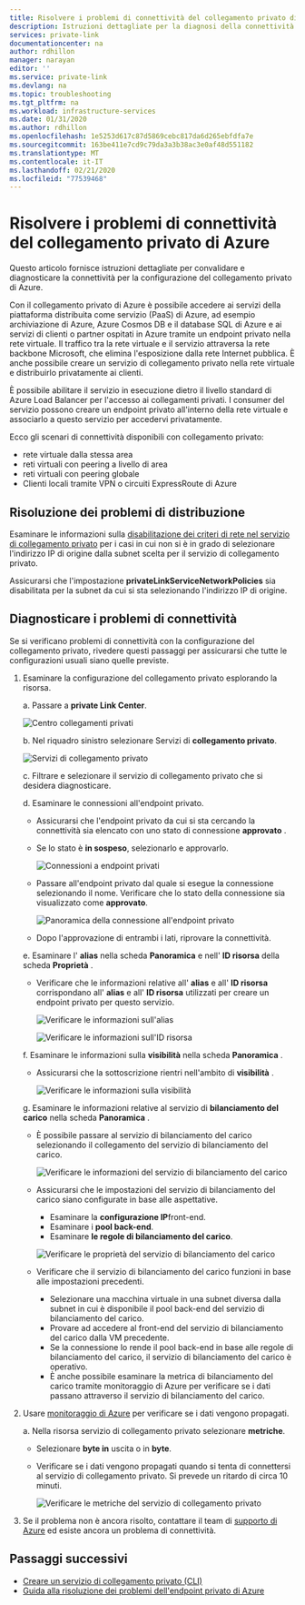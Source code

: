 ```yaml
---
title: Risolvere i problemi di connettività del collegamento privato di Azure
description: Istruzioni dettagliate per la diagnosi della connettività di collegamento privato
services: private-link
documentationcenter: na
author: rdhillon
manager: narayan
editor: ''
ms.service: private-link
ms.devlang: na
ms.topic: troubleshooting
ms.tgt_pltfrm: na
ms.workload: infrastructure-services
ms.date: 01/31/2020
ms.author: rdhillon
ms.openlocfilehash: 1e5253d617c87d5869cebc817da6d265ebfdfa7e
ms.sourcegitcommit: 163be411e7cd9c79da3a3b38ac3e0af48d551182
ms.translationtype: MT
ms.contentlocale: it-IT
ms.lasthandoff: 02/21/2020
ms.locfileid: "77539468"
---
```

# <a name="troubleshoot-azure-private-link-connectivity-problems"></a>Risolvere i problemi di connettività del collegamento privato di Azure

Questo articolo fornisce istruzioni dettagliate per convalidare e diagnosticare la connettività per la configurazione del collegamento privato di Azure.

Con il collegamento privato di Azure è possibile accedere ai servizi della piattaforma distribuita come servizio (PaaS) di Azure, ad esempio archiviazione di Azure, Azure Cosmos DB e il database SQL di Azure e ai servizi di clienti o partner ospitati in Azure tramite un endpoint privato nella rete virtuale. Il traffico tra la rete virtuale e il servizio attraversa la rete backbone Microsoft, che elimina l'esposizione dalla rete Internet pubblica. È anche possibile creare un servizio di collegamento privato nella rete virtuale e distribuirlo privatamente ai clienti.

È possibile abilitare il servizio in esecuzione dietro il livello standard di Azure Load Balancer per l'accesso ai collegamenti privati. I consumer del servizio possono creare un endpoint privato all'interno della rete virtuale e associarlo a questo servizio per accedervi privatamente.

Ecco gli scenari di connettività disponibili con collegamento privato:

- rete virtuale dalla stessa area
- reti virtuali con peering a livello di area
- reti virtuali con peering globale
- Clienti locali tramite VPN o circuiti ExpressRoute di Azure

## <a name="deployment-troubleshooting"></a>Risoluzione dei problemi di distribuzione

Esaminare le informazioni sulla [disabilitazione dei criteri di rete nel servizio di collegamento privato](https://docs.microsoft.com/azure/private-link/disable-private-link-service-network-policy) per i casi in cui non si è in grado di selezionare l'indirizzo IP di origine dalla subnet scelta per il servizio di collegamento privato.

Assicurarsi che l'impostazione **privateLinkServiceNetworkPolicies** sia disabilitata per la subnet da cui si sta selezionando l'indirizzo IP di origine.

## <a name="diagnose-connectivity-problems"></a>Diagnosticare i problemi di connettività

Se si verificano problemi di connettività con la configurazione del collegamento privato, rivedere questi passaggi per assicurarsi che tutte le configurazioni usuali siano quelle previste.

1. Esaminare la configurazione del collegamento privato esplorando la risorsa.

    a. Passare a **private Link Center**.

      ![Centro collegamenti privati](./media/private-link-tsg/private-link-center.png)

    b. Nel riquadro sinistro selezionare Servizi di **collegamento privato**.

      ![Servizi di collegamento privato](./media/private-link-tsg/private-link-service.png)

    c. Filtrare e selezionare il servizio di collegamento privato che si desidera diagnosticare.

    d. Esaminare le connessioni all'endpoint privato.
     - Assicurarsi che l'endpoint privato da cui si sta cercando la connettività sia elencato con uno stato di connessione **approvato** .
     - Se lo stato è **in sospeso**, selezionarlo e approvarlo.

       ![Connessioni a endpoint privati](./media/private-link-tsg/pls-private-endpoint-connections.png)

     - Passare all'endpoint privato dal quale si esegue la connessione selezionando il nome. Verificare che lo stato della connessione sia visualizzato come **approvato**.

       ![Panoramica della connessione all'endpoint privato](./media/private-link-tsg/pls-private-endpoint-overview.png)

     - Dopo l'approvazione di entrambi i lati, riprovare la connettività.

    e. Esaminare l' **alias** nella scheda **Panoramica** e nell' **ID risorsa** della scheda **Proprietà** .
     - Verificare che le informazioni relative all' **alias** e all' **ID risorsa** corrispondano all' **alias** e all' **ID risorsa** utilizzati per creare un endpoint privato per questo servizio.

       ![Verificare le informazioni sull'alias](./media/private-link-tsg/pls-overview-pane-alias.png)

       ![Verificare le informazioni sull'ID risorsa](./media/private-link-tsg/pls-properties-pane-resourceid.png)

    f. Esaminare le informazioni sulla **visibilità** nella scheda **Panoramica** .
     - Assicurarsi che la sottoscrizione rientri nell'ambito di **visibilità** .

       ![Verificare le informazioni sulla visibilità](./media/private-link-tsg/pls-overview-pane-visibility.png)

    g. Esaminare le informazioni relative al servizio di **bilanciamento del carico** nella scheda **Panoramica** .
     - È possibile passare al servizio di bilanciamento del carico selezionando il collegamento del servizio di bilanciamento del carico.

       ![Verificare le informazioni del servizio di bilanciamento del carico](./media/private-link-tsg/pls-overview-pane-ilb.png)

     - Assicurarsi che le impostazioni del servizio di bilanciamento del carico siano configurate in base alle aspettative.
       - Esaminare la **configurazione IP**front-end.
       - Esaminare i **pool back-end**.
       - Esaminare **le regole di bilanciamento del carico**.

       ![Verificare le proprietà del servizio di bilanciamento del carico](./media/private-link-tsg/pls-ilb-properties.png)

     - Verificare che il servizio di bilanciamento del carico funzioni in base alle impostazioni precedenti.
       - Selezionare una macchina virtuale in una subnet diversa dalla subnet in cui è disponibile il pool back-end del servizio di bilanciamento del carico.
       - Provare ad accedere al front-end del servizio di bilanciamento del carico dalla VM precedente.
       - Se la connessione lo rende il pool back-end in base alle regole di bilanciamento del carico, il servizio di bilanciamento del carico è operativo.
       - È anche possibile esaminare la metrica di bilanciamento del carico tramite monitoraggio di Azure per verificare se i dati passano attraverso il servizio di bilanciamento del carico.

1. Usare [monitoraggio di Azure](https://docs.microsoft.com/azure/azure-monitor/overview) per verificare se i dati vengono propagati.

    a. Nella risorsa servizio di collegamento privato selezionare **metriche**.
     - Selezionare **byte in** uscita o in **byte**.
     - Verificare se i dati vengono propagati quando si tenta di connettersi al servizio di collegamento privato. Si prevede un ritardo di circa 10 minuti.

       ![Verificare le metriche del servizio di collegamento privato](./media/private-link-tsg/pls-metrics.png)

1. Se il problema non è ancora risolto, contattare il team di [supporto di Azure](https://ms.portal.azure.com/#blade/Microsoft_Azure_Support/HelpAndSupportBlade/overview) ed esiste ancora un problema di connettività.

## <a name="next-steps"></a>Passaggi successivi

 * [Creare un servizio di collegamento privato (CLI)](https://docs.microsoft.com/azure/private-link/create-private-link-service-cli)
 * [Guida alla risoluzione dei problemi dell'endpoint privato di Azure](troubleshoot-private-endpoint-connectivity.md)
